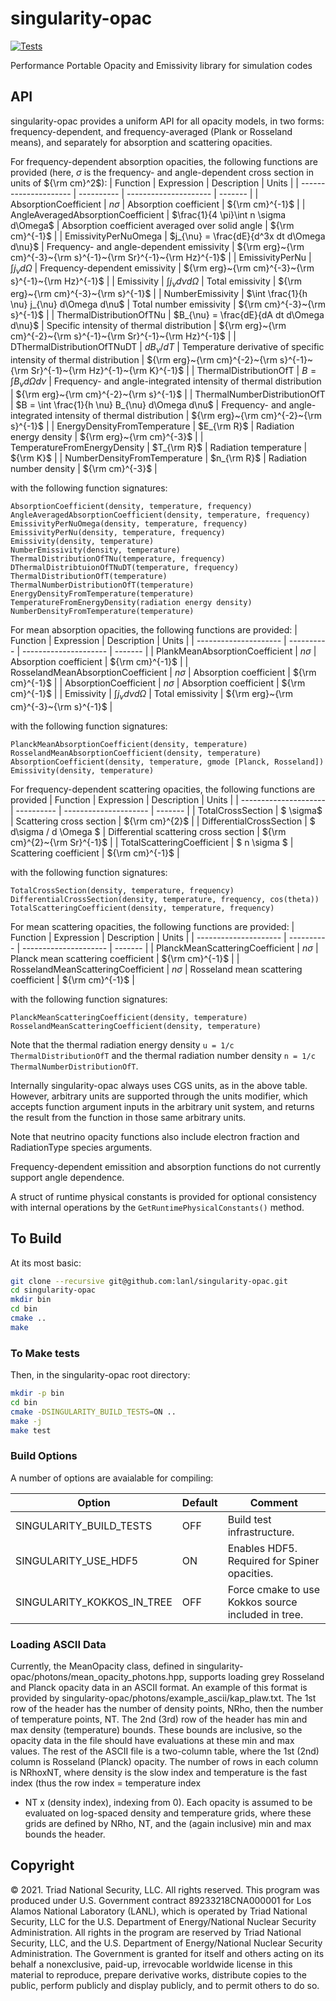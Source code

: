 singularity-opac
==

[![Tests](https://github.com/lanl/singularity-opac/actions/workflows/tests.yml/badge.svg)](https://github.com/lanl/singularity-opac/actions/workflows/tests.yml)

Performance Portable Opacity and Emissivity library for simulation codes

## API

singularity-opac provides a uniform API for all opacity models, in two forms: frequency-dependent, and frequency-averaged (Plank or Rosseland means), and separately for absorption and scattering opacities.

For frequency-dependent absorption opacities, the following functions are provided
(here, $\sigma$ is the frequency- and angle-dependent cross section in units of ${\rm cm}^2$):
| Function              | Expression | Description            | Units   |
| --------------------- | ---------- | ---------------------  | ------- |
| AbsorptionCoefficient | $n \sigma$ | Absorption coefficient | ${\rm cm}^{-1}$ |
| AngleAveragedAbsorptionCoefficient | $\frac{1}{4 \pi}\int n \sigma d\Omega$ | Absorption coefficient averaged over solid angle | ${\rm cm}^{-1}$ |
| EmissivityPerNuOmega | $j_{\nu} = \frac{dE}{d^3x dt d\Omega d\nu}$ | Frequency- and angle-dependent emissivity | ${\rm erg}~{\rm cm}^{-3}~{\rm s}^{-1}~{\rm Sr}^{-1}~{\rm Hz}^{-1}$ |
| EmissivityPerNu | $\int j_{\nu} d\Omega$  | Frequency-dependent emissivity | ${\rm erg}~{\rm cm}^{-3}~{\rm s}^{-1}~{\rm Hz}^{-1}$ |
| Emissivity | $\int j_{\nu} d\nu d\Omega$  | Total emissivity | ${\rm erg}~{\rm cm}^{-3}~{\rm s}^{-1}$ |
| NumberEmissivity | $\int \frac{1}{h \nu} j_{\nu} d\Omega d\nu$ | Total number emissivity | ${\rm cm}^{-3}~{\rm s}^{-1}$ |
| ThermalDistributionOfTNu | $B_{\nu} = \frac{dE}{dA dt d\Omega d\nu}$ | Specific intensity of thermal distribution | ${\rm erg}~{\rm cm}^{-2}~{\rm s}^{-1}~{\rm Sr}^{-1}~{\rm Hz}^{-1}$ |
| DThermalDistributionOfTNuDT | $dB_{\nu}/dT$ | Temperature derivative of specific intensity of thermal distribution | ${\rm erg}~{\rm cm}^{-2}~{\rm s}^{-1}~{\rm Sr}^{-1}~{\rm Hz}^{-1}~{\rm K}^{-1}$ |
| ThermalDistributionOfT | $B = \int B_{\nu} d\Omega d\nu$ | Frequency- and angle-integrated intensity of thermal distribution | ${\rm erg}~{\rm cm}^{-2}~{\rm s}^{-1}$ |
| ThermalNumberDistributionOfT | $B = \int \frac{1}{h \nu} B_{\nu} d\Omega d\nu$ | Frequency- and angle-integrated intensity of thermal distribution | ${\rm erg}~{\rm cm}^{-2}~{\rm s}^{-1}$ |
| EnergyDensityFromTemperature | $E_{\rm R}$ | Radiation energy density | ${\rm erg}~{\rm cm}^{-3}$ |
| TemperatureFromEnergyDensity | $T_{\rm R}$ | Radiation temperature | ${\rm K}$ |
| NumberDensityFromTemperature | $n_{\rm R}$ | Radiation number density | ${\rm cm}^{-3}$ |

with the following function signatures:

    AbsorptionCoefficient(density, temperature, frequency)
    AngleAveragedAbsorptionCoefficient(density, temperature, frequency)
    EmissivityPerNuOmega(density, temperature, frequency)
    EmissivityPerNu(density, temperature, frequency)
    Emissivity(density, temperature)
    NumberEmissivity(density, temperature)
    ThermalDistributionOfTNu(temperature, frequency)
    DThermalDistribtuionOfTNuDT(temperature, frequency)
    ThermalDistributionOfT(temperature)
    ThermalNumberDistributionOfT(temperature)
    EnergyDensityFromTemperature(temperature)
    TemperatureFromEnergyDensity(radiation energy density)
    NumberDensityFromTemperature(temperature)

For mean absorption opacities, the following functions are provided:
| Function              | Expression | Description            | Units   |
| --------------------- | ---------- | ---------------------  | ------- |
| PlankMeanAbsorptionCoefficient | $n \sigma$ | Absorption coefficient | ${\rm cm}^{-1}$ |
| RosselandMeanAbsorptionCoefficient | $n \sigma$ | Absorption coefficient | ${\rm cm}^{-1}$ |
| AbsorptionCoefficient | $n \sigma$ | Absorption coefficient | ${\rm cm}^{-1}$ |
| Emissivity | $\int j_{\nu} d\nu d\Omega$  | Total emissivity | ${\rm erg}~{\rm cm}^{-3}~{\rm s}^{-1}$ |

with the following function signatures:

    PlanckMeanAbsorptionCoefficient(density, temperature)
    RosselandMeanAbsorptionCoefficient(density, temperature)
    AbsorptionCoefficient(density, temperature, gmode [Planck, Rosseland])
    Emissivity(density, temperature)

For frequency-dependent scattering opacities, the following functions are provided
| Function              | Expression | Description            | Units   |
| --------------------- | ---------- | ---------------------  | ------- |
| TotalCrossSection | $ \sigma$ | Scattering cross section | ${\rm cm}^{2}$ |
| DifferentialCrossSection | $ d\sigma / d \Omega $ | Differential scattering cross section | ${\rm cm}^{2}~{\rm Sr}^{-1}$ |
| TotalScatteringCoefficient | $ n \sigma $ | Scattering coefficient | ${\rm cm}^{-1}$ |

with the following function signatures:

    TotalCrossSection(density, temperature, frequency)
    DifferentialCrossSection(density, temperature, frequency, cos(theta))
    TotalScatteringCoefficient(density, temperature, frequency)

For mean scattering opacities, the following functions are provided:
| Function              | Expression | Description            | Units   |
| --------------------- | ---------- | ---------------------  | ------- |
| PlanckMeanScatteringCoefficient | $n \sigma$ | Planck mean scattering coefficient | ${\rm cm}^{-1}$ |
| RosselandMeanScatteringCoefficient | $n \sigma$ | Rosseland mean scattering coefficient | ${\rm cm}^{-1}$ |

with the following function signatures:

    PlanckMeanScatteringCoefficient(density, temperature)
    RosselandMeanScatteringCoefficient(density, temperature)

Note that the thermal radiation energy density `u = 1/c ThermalDistributionOfT` and the thermal radiation number density `n = 1/c ThermalNumberDistributionOfT`.

Internally singularity-opac always uses CGS units, as in the above table. However, arbitrary units are supported through the units modifier, which accepts
function argument inputs in the arbitrary unit system, and returns the result from the function in those same arbitrary units.

Note that neutrino opacity functions also include electron fraction and RadiationType species arguments.

Frequency-dependent emissition and absorption functions do not currently support angle dependence.

A struct of runtime physical constants is provided for optional consistency with internal operations by the
`GetRuntimePhysicalConstants()` method.

## To Build

At its most basic:
```bash
git clone --recursive git@github.com:lanl/singularity-opac.git
cd singularity-opac
mkdir bin
cd bin
cmake ..
make
```

### To Make tests

Then, in the singularity-opac root directory:
```bash
mkdir -p bin
cd bin
cmake -DSINGULARITY_BUILD_TESTS=ON ..
make -j
make test
```

### Build Options

A number of options are avaialable for compiling:

| Option                            | Default | Comment                                                                              |
| --------------------------------- | ------- | ------------------------------------------------------------------------------------ |
| SINGULARITY_BUILD_TESTS           | OFF     | Build test infrastructure.                                                           |
| SINGULARITY_USE_HDF5              | ON      | Enables HDF5. Required for Spiner opacities.                                         |
| SINGULARITY_KOKKOS_IN_TREE        | OFF     | Force cmake to use Kokkos source included in tree.                                   |

### Loading ASCII Data

Currently, the MeanOpacity class, defined in singularity-opac/photons/mean_opacity_photons.hpp, supports
loading grey Rosseland and Planck opacity data in an ASCII format.  An example of this format is
provided by singularity-opac/photons/example_ascii/kap_plaw.txt.  The 1st row of the header has the
number of density points, NRho, then the number of temperature points, NT.  The 2nd (3rd) row of the header
has min and max density (temperature) bounds.  These bounds are inclusive, so the opacity data in the file
should have evaluations at these min and max values.  The rest of the ASCII file is a two-column table, where
the 1st (2nd) column is Rosseland (Planck) opacity.  The number of rows in each column is NRhoxNT, where
density is the slow index and temperature is the fast index (thus the row index = temperature index
+ NT x (density index), indexing from 0).  Each opacity is assumed to be evaluated on log-spaced
density and temperature grids, where these grids are defined by NRho, NT, and the (again inclusive) min and
max bounds the header.

## Copyright

© 2021. Triad National Security, LLC. All rights reserved.  This
program was produced under U.S. Government contract 89233218CNA000001
for Los Alamos National Laboratory (LANL), which is operated by Triad
National Security, LLC for the U.S.  Department of Energy/National
Nuclear Security Administration. All rights in the program are
reserved by Triad National Security, LLC, and the U.S. Department of
Energy/National Nuclear Security Administration. The Government is
granted for itself and others acting on its behalf a nonexclusive,
paid-up, irrevocable worldwide license in this material to reproduce,
prepare derivative works, distribute copies to the public, perform
publicly and display publicly, and to permit others to do so.
